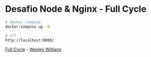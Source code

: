 # Desafio Node & Nginx - Full Cycle

```bash
# docker compose
docker-compose up -d

# url
http://localhost:8080/
```

[Full Cycle](https://github.com/devfullcycle "https://github.com/devfullcycle") - [Wesley Willians](https://github.com/wesleywillians "@wesleywillians")
